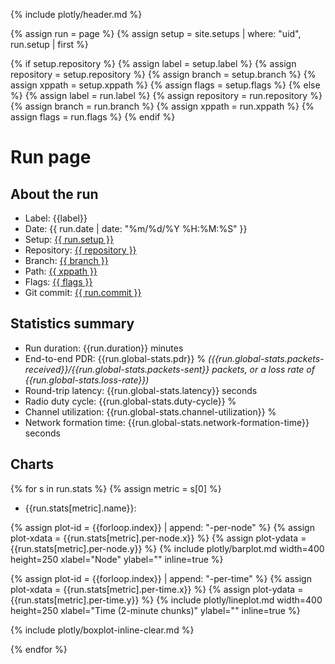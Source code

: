 {% include plotly/header.md %}

{% assign run = page %}
{% assign setup = site.setups | where: "uid", run.setup | first %}

{% if setup.repository %}
{% assign label = setup.label %}
{% assign repository = setup.repository %}
{% assign branch = setup.branch %}
{% assign xppath = setup.xppath %}
{% assign flags = setup.flags %}
{% else %}
{% assign label = run.label %}
{% assign repository = run.repository %}
{% assign branch = run.branch %}
{% assign xppath = run.xppath %}
{% assign flags = run.flags %}
{% endif %}

# Run page

## About the run
* Label: {{label}}
* Date: {{ run.date | date: "%m/%d/%Y %H:%M:%S" }}
* Setup: [{{ run.setup }}]({{setup.url}})
* Repository: [{{ repository }}](https://github.com/{{repository}})
* Branch: [{{ branch }}](https://github.com/{{repository}}/tree/{{branch}})
* Path: [{{ xppath }}](https://github.com/{{repository}}/tree/{{branch}}/{{xppath}})
* Flags: [{{ flags }}](https://github.com/{{repository}}/tree/{{branch}}/{{xppath}}/Makefile)
* Git commit: [{{ run.commit }}](https://github.com/{{run.repository}}/tree/{{run.commit}})

## Statistics summary

* Run duration: {{run.duration}} minutes
* End-to-end PDR: {{run.global-stats.pdr}} % *({{run.global-stats.packets-received}}/{{run.global-stats.packets-sent}} packets, or a loss rate of {{run.global-stats.loss-rate}})*
* Round-trip latency: {{run.global-stats.latency}} seconds
* Radio duty cycle: {{run.global-stats.duty-cycle}} %
* Channel utilization: {{run.global-stats.channel-utilization}} %
* Network formation time: {{run.global-stats.network-formation-time}} seconds

## Charts

{% for s in run.stats %}
{% assign metric = s[0] %}
* {{run.stats[metric].name}}:

{% assign plot-id = {{forloop.index}} | append: "-per-node" %}
{% assign plot-xdata = {{run.stats[metric].per-node.x}} %}
{% assign plot-ydata = {{run.stats[metric].per-node.y}} %}
{% include plotly/barplot.md width=400 height=250 xlabel="Node" ylabel="" inline=true %}

{% assign plot-id = {{forloop.index}} | append: "-per-time" %}
{% assign plot-xdata = {{run.stats[metric].per-time.x}} %}
{% assign plot-ydata = {{run.stats[metric].per-time.y}} %}
{% include plotly/lineplot.md width=400 height=250 xlabel="Time (2-minute chunks)" ylabel="" inline=true %}

{% include plotly/boxplot-inline-clear.md %}

{% endfor %}
